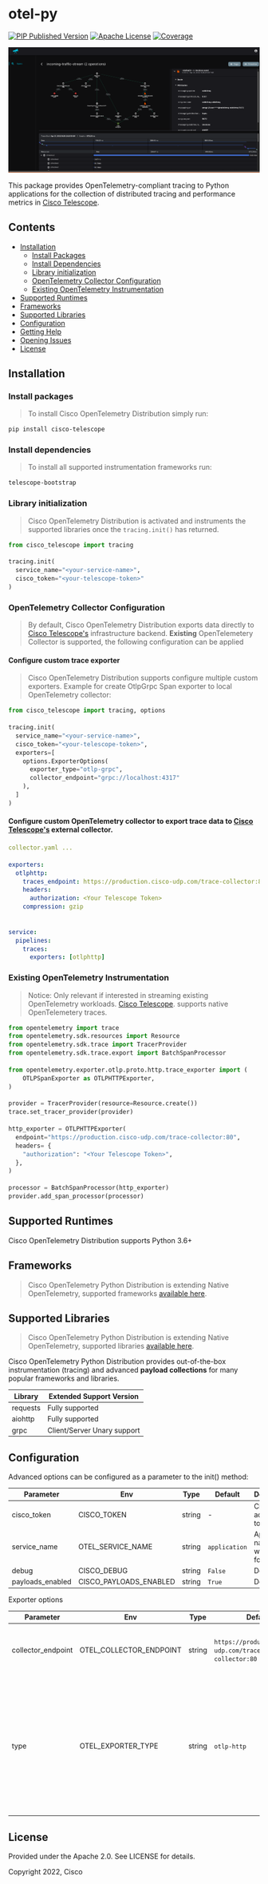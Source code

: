 # otel-py
[![PIP Published Version][pip-image]][pip-url]
[![Apache License][license-image]][license-image]
[![Coverage][coverage-image]][coverage-url]

![Trace](trace.png)

This package provides OpenTelemetry-compliant tracing to Python
applications for the collection of distributed tracing and performance metrics in [Cisco Telescope](https://console.telescope.app/?utm_source=github).

## Contents

- [Installation](#installation)
  - [Install Packages](#install-packages)
  - [Install Dependencies](#install-dependencies)
  - [Library initialization](#library-initialization)
  - [OpenTelemetry Collector Configuration](#opentelemetry-collector-configuration)
  - [Existing OpenTelemetry Instrumentation](#existing-opentelemetry-instrumentation)
- [Supported Runtimes](#supported-runtimes)
- [Frameworks](#frameworks)
- [Supported Libraries](#supported-libraries)
- [Configuration](#configuration)
- [Getting Help](#getting-help)
- [Opening Issues](#opening-issues)
- [License](#license)

## Installation

### Install packages
> To install Cisco OpenTelemetry Distribution simply run:

```sh
pip install cisco-telescope
```

### Install dependencies
> To install all supported instrumentation frameworks run:
```sh
telescope-bootstrap
```


### Library initialization
> Cisco OpenTelemetry Distribution is activated and instruments the supported libraries once the `tracing.init()` has returned.

```python
from cisco_telescope import tracing

tracing.init(
  service_name="<your-service-name>",
  cisco_token="<your-telescope-token>"
)
```

### OpenTelemetry Collector Configuration

> By default, Cisco OpenTelemetry Distribution exports data directly to [Cisco Telescope's](https://console.telescope.app/?utm_source=github) infrastructure backend.
> **Existing** OpenTelemetery Collector is supported, the following configuration can be applied

#### Configure custom trace exporter

> Cisco OpenTelemetry Distribution supports configure multiple custom exporters.
> Example for create OtlpGrpc Span exporter to local OpenTelemetry collector:

```python
from cisco_telescope import tracing, options

tracing.init(
  service_name="<your-service-name>",
  cisco_token="<your-telescope-token>",
  exporters=[
    options.ExporterOptions(
      exporter_type="otlp-grpc",
      collector_endpoint="grpc://localhost:4317"
    ),
  ]
)

```

#### Configure custom OpenTelemetry collector to export trace data to [Cisco Telescope's](https://console.telescope.app/?utm_source=github) external collector.

```yaml
collector.yaml ...

exporters:
  otlphttp:
    traces_endpoint: https://production.cisco-udp.com/trace-collector:80
    headers:
      authorization: <Your Telescope Token>
    compression: gzip


service:
  pipelines:
    traces:
      exporters: [otlphttp]
```

### Existing OpenTelemetry Instrumentation

> Notice: Only relevant if interested in streaming existing OpenTelemetry workloads.
> [Cisco Telescope](https://console.telescope.app/?utm_source=github). supports native OpenTelemetery traces.
```python
from opentelemetry import trace
from opentelemetry.sdk.resources import Resource
from opentelemetry.sdk.trace import TracerProvider
from opentelemetry.sdk.trace.export import BatchSpanProcessor

from opentelemetry.exporter.otlp.proto.http.trace_exporter import (
    OTLPSpanExporter as OTLPHTTPExporter,
)

provider = TracerProvider(resource=Resource.create())
trace.set_tracer_provider(provider)

http_exporter = OTLPHTTPExporter(
  endpoint="https://production.cisco-udp.com/trace-collector:80",
  headers= {
    "authorization": "<Your Telescope Token>",
  },
)

processor = BatchSpanProcessor(http_exporter)
provider.add_span_processor(processor)
```

## Supported Runtimes
Cisco OpenTelemetry Distribution supports Python 3.6+

## Frameworks

> Cisco OpenTelemetry Python Distribution is extending Native OpenTelemetry, supported frameworks [available here](https://github.com/open-telemetry/opentelemetry-python-contrib/tree/main/instrumentation).

## Supported Libraries

> Cisco OpenTelemetry Python Distribution is extending Native OpenTelemetry, supported libraries [available here](https://github.com/open-telemetry/opentelemetry-js-contrib/tree/main/metapackages/auto-instrumentations-node#supported-instrumentations).

Cisco OpenTelemetry Python Distribution provides out-of-the-box instrumentation (tracing) and advanced **payload collections** for many popular frameworks and libraries.

| Library  | Extended Support Version    |
|----------|-----------------------------|
| requests | Fully supported             |
| aiohttp  | Fully supported             |
| grpc     | Client/Server Unary support |

## Configuration

Advanced options can be configured as a parameter to the init() method:

| Parameter        | Env                    | Type    | Default       | Description                                                       |
|------------------|------------------------| ------- |---------------| ----------------------------------------------------------------- |
| cisco_token      | CISCO_TOKEN            | string  | -             | Cisco account token                                               |
| service_name     | OTEL_SERVICE_NAME      | string  | `application` | Application name that will be set for traces                      |
| debug            | CISCO_DEBUG            | string  | `False`       | Debug logs                                                        |
| payloads_enabled | CISCO_PAYLOADS_ENABLED | string  | `True`        | Debug logs                                                        |

Exporter options

| Parameter          | Env                     | Type                | Default                                               | Description                                                                                                                                 |
|--------------------| ----------------------- | ------------------- | ----------------------------------------------------- | ------------------------------------------------------------------------------------------------------------------------------------------- |
| collector_endpoint | OTEL_COLLECTOR_ENDPOINT | string              | `https://production.cisco-udp.com/trace-collector:80` | The address of the trace collector to send traces to                                                                                        |
| type               | OTEL_EXPORTER_TYPE      | string              | `otlp-http`                                           | The exporter type to use (Currently only `otlp-http` are supported). Multiple exporter option available via init function see example below |

## License

Provided under the Apache 2.0. See LICENSE for details.

Copyright 2022, Cisco

[pip-url]: https://pypi.org/project/cisco-telescope/
[pip-image]: https://img.shields.io/github/v/release/cisco-open/otel-py?include_prereleases&style=for-the-badge
[license-url]: https://github.com/https://github.com/cisco-open/otel-py/blob/main/LICENSE
[license-image]: https://img.shields.io/badge/license-Apache_2.0-green.svg?style=for-the-badge
[coverage-url]: https://codecov.io/gh/cisco-open/otel-py/branch/main/
[coverage-image]: https://img.shields.io/codecov/c/github/cisco-open/otel-py?style=for-the-badge

